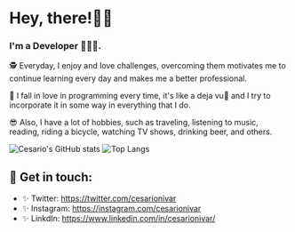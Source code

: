 # Hey, there!👋🏼 

###  I'm a Developer 👨🏽‍💻.  

🕵 Everyday, I enjoy and love challenges, overcoming them motivates
    me to continue learning every day and makes me a better professional.

💖  I fall in love in programming every time, it's like a deja vu🥰 
     and I try to incorporate it in some way in everything that I do.

😎 Also, I have a lot of hobbies, such as traveling, listening to music,
    reading, riding a bicycle, watching TV shows, drinking beer, and others.


![Cesario's GitHub stats](https://github-readme-stats.vercel.app/api?username=cesarionivar&theme=default&show_icons=true) ![Top Langs](https://github-readme-stats.vercel.app/api/top-langs/?username=cesarionivar&layout=compact&theme=default)

## 💙 Get in touch: 
* ✨ Twitter: https://twitter.com/cesarionivar
* ✨ Instagram: https://instagram.com/cesarionivar
* ✨ LinkdIn: https://www.linkedin.com/in/cesarionivar/

